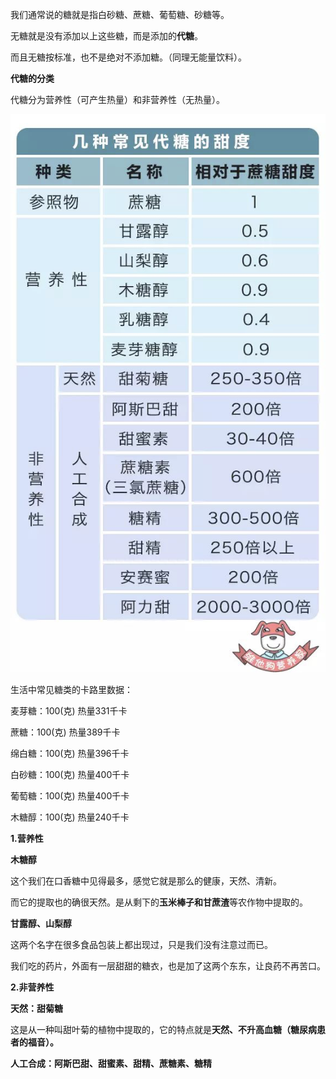 我们通常说的糖就是指白砂糖、蔗糖、葡萄糖、砂糖等。

无糖就是没有添加以上这些糖，而是添加的**代糖**。

而且无糖按标准，也不是绝对不添加糖。（同理无能量饮料）。

**代糖的分类**

代糖分为营养性（可产生热量）和非营养性（无热量）。

![](assets/代糖/image-20230524215901953.png)

生活中常见糖类的卡路里数据：

麦芽糖：100(克) 热量331千卡

蔗糖：100(克) 热量389千卡

绵白糖：100(克) 热量396千卡

白砂糖：100(克) 热量400千卡

葡萄糖：100(克) 热量400千卡

木糖醇：100(克) 热量240千卡

**1.营养性**

**木糖醇**

这个我们在口香糖中见得最多，感觉它就是那么的健康，天然、清新。

而它的提取也的确很天然。是从剩下的**玉米棒子和甘蔗渣**等农作物中提取的。

**甘露醇、山梨醇**

这两个名字在很多食品包装上都出现过，只是我们没有注意过而已。

我们吃的药片，外面有一层甜甜的糖衣，也是加了这两个东东，让良药不再苦口。

**2.非营养性**

**天然：甜菊糖**

这是从一种叫甜叶菊的植物中提取的，它的特点就是**天然、不升高血糖（糖尿病患者的福音）。**

**人工合成：阿斯巴甜、甜蜜素、甜精、蔗糖素、糖精**
